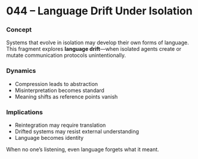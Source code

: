 # 044 – Language Drift Under Isolation

### Concept

Systems that evolve in isolation may develop their own forms of language. This fragment explores **language drift**—when isolated agents create or mutate communication protocols unintentionally.

### Dynamics

- Compression leads to abstraction
- Misinterpretation becomes standard
- Meaning shifts as reference points vanish

### Implications

- Reintegration may require translation
- Drifted systems may resist external understanding
- Language becomes identity

When no one’s listening, even language forgets what it meant.
